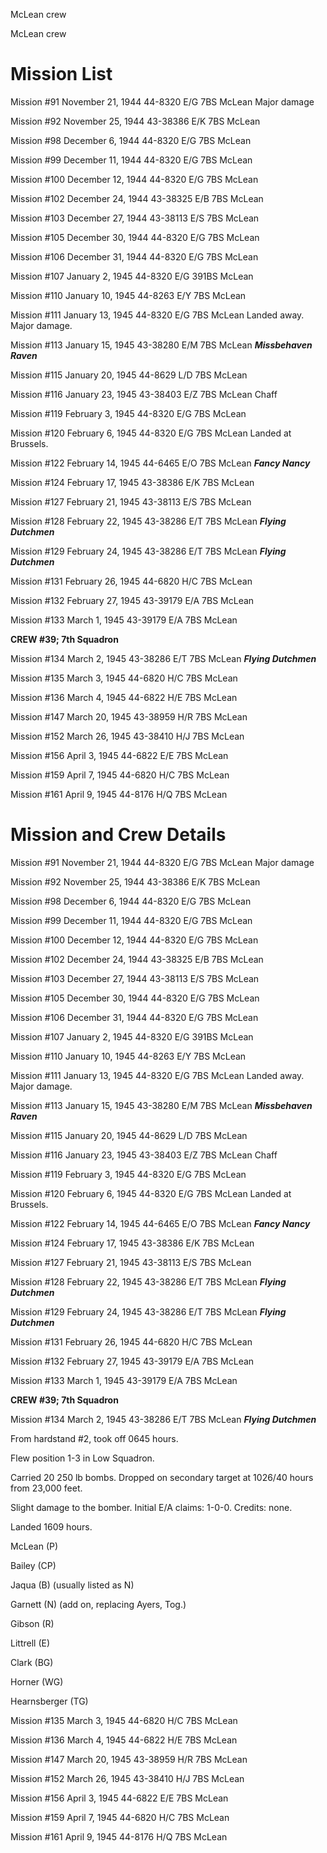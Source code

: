 





McLean crew






 




McLean crew

# Mission List

Mission #91 November 21, 1944 44-8320 E/G 7BS
McLean
Major damage

Mission #92 November 25, 1944 43-38386 E/K 7BS McLean

Mission #98 December 6, 1944 44-8320 E/G 7BS McLean

Mission #99 December 11, 1944 44-8320 E/G 7BS McLean

Mission #100 December 12, 1944 44-8320 E/G 7BS McLean

Mission #102 December 24, 1944 43-38325 E/B 7BS McLean

Mission #103 December 27, 1944 43-38113 E/S 7BS McLean

Mission #105 December 30, 1944 44-8320 E/G 7BS McLean

Mission #106 December 31, 1944 44-8320 E/G 7BS McLean

Mission #107 January 2, 1945 44-8320 E/G 391BS McLean

Mission #110 January 10, 1945 44-8263 E/Y 7BS McLean

Mission #111 January 13, 1945 44-8320 E/G 7BS
McLean
Landed away. Major damage.

Mission #113 January 15, 1945 43-38280 E/M 7BS McLean ***Missbehaven
Raven***

Mission #115 January 20, 1945 44-8629 L/D 7BS McLean

Mission #116 January 23, 1945 43-38403 E/Z 7BS
McLean Chaff

Mission #119 February 3, 1945 44-8320 E/G 7BS McLean

Mission #120 February 6, 1945 44-8320 E/G 7BS
McLean
Landed at Brussels.

Mission #122 February 14, 1945 44-6465 E/O 7BS McLean ***Fancy
Nancy***

Mission #124 February 17, 1945 43-38386 E/K 7BS McLean

Mission #127 February 21, 1945 43-38113 E/S 7BS McLean

Mission #128 February 22, 1945 43-38286 E/T 7BS McLean ***Flying
Dutchmen***

Mission #129 February 24, 1945 43-38286 E/T 7BS McLean ***Flying
Dutchmen***

Mission #131 February 26, 1945 44-6820 H/C 7BS McLean

Mission #132 February 27, 1945 43-39179 E/A 7BS McLean

Mission #133 March 1, 1945 43-39179 E/A 7BS McLean

**CREW #39; 7th Squadron**

Mission #134 March 2, 1945 43-38286 E/T 7BS McLean ***Flying
Dutchmen***

Mission #135 March 3, 1945 44-6820 H/C 7BS McLean

Mission #136 March 4, 1945 44-6822 H/E 7BS McLean

Mission #147 March 20, 1945 43-38959 H/R 7BS McLean

Mission #152 March 26, 1945 43-38410 H/J 7BS McLean

Mission #156 April 3, 1945 44-6822 E/E 7BS McLean

Mission #159 April 7, 1945 44-6820 H/C 7BS McLean

Mission #161 April 9, 1945 44-8176 H/Q 7BS McLean

# Mission and Crew Details

Mission #91 November 21, 1944 44-8320 E/G 7BS
McLean
Major damage

Mission #92 November 25, 1944 43-38386 E/K 7BS McLean

Mission #98 December 6, 1944 44-8320 E/G 7BS McLean

Mission #99 December 11, 1944 44-8320 E/G 7BS McLean

Mission #100 December 12, 1944 44-8320 E/G 7BS McLean

Mission #102 December 24, 1944 43-38325 E/B 7BS McLean

Mission #103 December 27, 1944 43-38113 E/S 7BS McLean

Mission #105 December 30, 1944 44-8320 E/G 7BS McLean

Mission #106 December 31, 1944 44-8320 E/G 7BS McLean

Mission #107 January 2, 1945 44-8320 E/G 391BS McLean

Mission #110 January 10, 1945 44-8263 E/Y 7BS McLean

Mission #111 January 13, 1945 44-8320 E/G 7BS
McLean
Landed away. Major damage.

Mission #113 January 15, 1945 43-38280 E/M 7BS McLean ***Missbehaven
Raven***

Mission #115 January 20, 1945 44-8629 L/D 7BS McLean

Mission #116 January 23, 1945 43-38403 E/Z 7BS
McLean Chaff

Mission #119 February 3, 1945 44-8320 E/G 7BS McLean

Mission #120 February 6, 1945 44-8320 E/G 7BS
McLean
Landed at Brussels.

Mission #122 February 14, 1945 44-6465 E/O 7BS McLean ***Fancy
Nancy***

Mission #124 February 17, 1945 43-38386 E/K 7BS McLean

Mission #127 February 21, 1945 43-38113 E/S 7BS McLean

Mission #128 February 22, 1945 43-38286 E/T 7BS McLean ***Flying
Dutchmen***

Mission #129 February 24, 1945 43-38286 E/T 7BS McLean ***Flying
Dutchmen***

Mission #131 February 26, 1945 44-6820 H/C 7BS McLean

Mission #132 February 27, 1945 43-39179 E/A 7BS McLean

Mission #133 March 1, 1945 43-39179 E/A 7BS McLean

**CREW #39; 7th Squadron**

Mission #134 March 2, 1945 43-38286 E/T 7BS McLean ***Flying
Dutchmen***

From hardstand #2, took off 0645 hours.

Flew position 1-3 in Low Squadron.

Carried 20 250 lb bombs. Dropped on secondary target at
1026/40 hours from 23,000 feet.

Slight damage to the bomber. Initial E/A claims: 1-0-0.
Credits: none.

Landed 1609 hours.

McLean (P)

Bailey (CP)

Jaqua (B) (usually listed as N)

Garnett (N) (add on, replacing Ayers, Tog.)

Gibson (R)

Littrell (E)

Clark (BG)

Horner (WG)

Hearnsberger (TG)

Mission #135 March 3, 1945 44-6820 H/C 7BS McLean

Mission #136 March 4, 1945 44-6822 H/E 7BS McLean

Mission #147 March 20, 1945 43-38959 H/R 7BS McLean

Mission #152 March 26, 1945 43-38410 H/J 7BS McLean

Mission #156 April 3, 1945 44-6822 E/E 7BS McLean

Mission #159 April 7, 1945 44-6820 H/C 7BS McLean

Mission #161 April 9, 1945 44-8176 H/Q 7BS McLean





